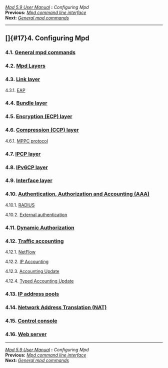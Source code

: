 [*Mpd 5.9 User Manual*](README.md) **:** *Configuring Mpd*\
**Previous:** [*Mpd command line interface*](mpd16.md)\
**Next:** [*General mpd commands*](mpd18.md)

------------------------------------------------------------------------

## []{#17}4. Configuring Mpd

### 4.1. [General mpd commands](mpd18.md#18)

### 4.2. [Mpd Layers](mpd19.md#19)

### 4.3. [Link layer](mpd20.md#20)

4.3.1. [EAP](mpd21.md#21)

### 4.4. [Bundle layer](mpd22.md#22)

### 4.5. [Encryption (ECP) layer](mpd23.md#23)

### 4.6. [Compression (CCP) layer](mpd24.md#24)

4.6.1. [MPPC protocol](mpd25.md#25)

### 4.7. [IPCP layer](mpd26.md#26)

### 4.8. [IPv6CP layer](mpd27.md#27)

### 4.9. [Interface layer](mpd28.md#28)

### 4.10. [Authentication, Authorization and Accounting (AAA)](mpd29.md#29)

4.10.1. [RADIUS](mpd30.md#30)

4.10.2. [External authentication](mpd31.md#31)

### 4.11. [Dynamic Authorization](mpd32.md#32)

### 4.12. [Traffic accounting](mpd33.md#33)

4.12.1. [NetFlow](mpd34.md#34)

4.12.2. [IP Accounting](mpd35.md#35)

4.12.3. [Accounting Update](mpd36.md#36)

4.12.4. [Typed Accounting Update](mpd37.md#37)

### 4.13. [IP address pools](mpd38.md#38)

### 4.14. [Network Address Translation (NAT)](mpd39.md#39)

### 4.15. [Control console](mpd40.md#40)

### 4.16. [Web server](mpd41.md#41)

------------------------------------------------------------------------

[*Mpd 5.9 User Manual*](README.md) **:** *Configuring Mpd*\
**Previous:** [*Mpd command line interface*](mpd16.md)\
**Next:** [*General mpd commands*](mpd18.md)
